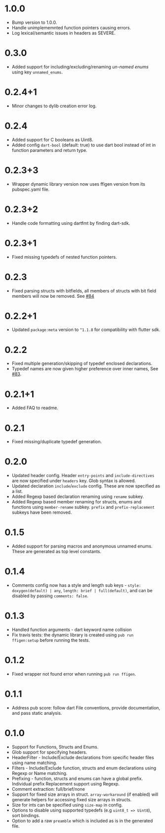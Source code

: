 # 1.0.0
- Bump version to 1.0.0.
- Handle unimplememnted function pointers causing errors.
- Log lexical/semantic issues in headers as SEVERE.

# 0.3.0
- Added support for including/excluding/renaming _un-named enums_ using key `unnamed_enums`.

# 0.2.4+1
- Minor changes to dylib creation error log.

# 0.2.4
- Added support for C booleans as Uint8.
- Added config `dart-bool` (default: true) to use dart bool instead of int in function parameters and return type.

# 0.2.3+3
- Wrapper dynamic library version now uses ffigen version from its pubspec.yaml file.

# 0.2.3+2
- Handle code formatting using dartfmt by finding dart-sdk.

# 0.2.3+1
- Fixed missing typedefs of nested function pointers.

# 0.2.3
- Fixed parsing structs with bitfields, all members of structs with bit field members will now be removed. See [#84](https://github.com/dart-lang/ffigen/issues/84)

# 0.2.2+1
- Updated `package:meta` version to `^1.1.8` for compatibility with flutter sdk.

# 0.2.2
- Fixed multiple generation/skipping of typedef enclosed declarations.
- Typedef names are now given higher preference over inner names, See [#83](https://github.com/dart-lang/ffigen/pull/83).

# 0.2.1+1
- Added FAQ to readme.

# 0.2.1
- Fixed missing/duplicate typedef generation.

# 0.2.0
- Updated header config. Header `entry-points` and `include-directives` are now specified under `headers` key. Glob syntax is allowed.
- Updated declaration `include`/`exclude` config. These are now specified as a list.
- Added Regexp based declaration renaming using `rename` subkey.
- Added Regexp based member renaming for structs, enums and functions using `member-rename` subkey. `prefix` and `prefix-replacement` subkeys have been removed.

# 0.1.5
- Added support for parsing macros and anonymous unnamed enums. These are generated as top level constants.

# 0.1.4
- Comments config now has a style and length sub keys - `style: doxygen(default) | any`, `length: brief | full(default)`, and can be disabled by passing `comments: false`.

# 0.1.3
- Handled function arguments - dart keyword name collision
- Fix travis tests: the dynamic library is created using `pub run ffigen:setup` before running the tests.

# 0.1.2
- Fixed wrapper not found error when running `pub run ffigen`.

# 0.1.1
- Address pub score: follow dart File conventions, provide documentation, and pass static analysis.

# 0.1.0
- Support for Functions, Structs and Enums.
- Glob support for specifying headers.
- HeaderFilter - Include/Exclude declarations from specific header files using name matching.
- Filters - Include/Exclude function, structs and enum declarations using Regexp or Name matching.
- Prefixing - function, structs and enums can have a global prefix. Individual prefix Replacement support using Regexp.
- Comment extraction: full/brief/none
- Support for fixed size arrays in struct. `array-workaround` (if enabled) will generate helpers for accessing fixed size arrays in structs.
- Size for ints can be specified using `size-map` in config.
- Options to disable using supported typedefs (e.g `uint8_t => Uint8`), sort bindings.
- Option to add a raw `preamble` which is included as is in the generated file.
